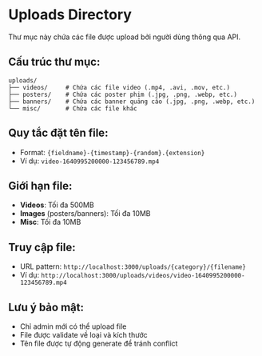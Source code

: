 # Uploads Directory

Thư mục này chứa các file được upload bởi người dùng thông qua API.

## Cấu trúc thư mục:

```
uploads/
├── videos/     # Chứa các file video (.mp4, .avi, .mov, etc.)
├── posters/    # Chứa các poster phim (.jpg, .png, .webp, etc.)
├── banners/    # Chứa các banner quảng cáo (.jpg, .png, .webp, etc.)
└── misc/       # Chứa các file khác
```

## Quy tắc đặt tên file:

- Format: `{fieldname}-{timestamp}-{random}.{extension}`
- Ví dụ: `video-1640995200000-123456789.mp4`

## Giới hạn file:

- **Videos**: Tối đa 500MB
- **Images** (posters/banners): Tối đa 10MB
- **Misc**: Tối đa 10MB

## Truy cập file:

- URL pattern: `http://localhost:3000/uploads/{category}/{filename}`
- Ví dụ: `http://localhost:3000/uploads/videos/video-1640995200000-123456789.mp4`

## Lưu ý bảo mật:

- Chỉ admin mới có thể upload file
- File được validate về loại và kích thước
- Tên file được tự động generate để tránh conflict
